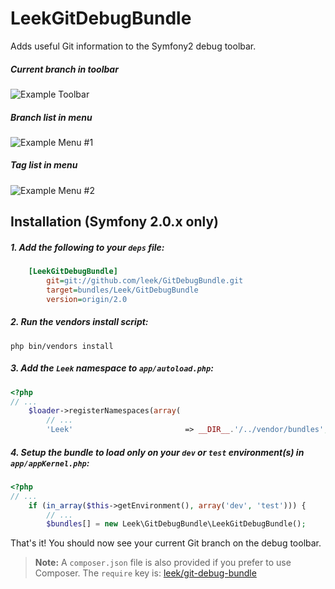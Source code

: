 # LeekGitDebugBundle

Adds useful Git information to the Symfony2 debug toolbar.

##### Current branch in toolbar

![Example Toolbar](http://i.imgur.com/ewaiC.png)

##### Branch list in menu

![Example Menu #1](http://i.imgur.com/A7qZk.png)

##### Tag list in menu

![Example Menu #2](http://i.imgur.com/hEss5.png)

## Installation **(Symfony 2.0.x only)**

##### 1. Add the following to your `deps` file:

```ini
    [LeekGitDebugBundle]
        git=git://github.com/leek/GitDebugBundle.git
        target=bundles/Leek/GitDebugBundle
        version=origin/2.0
```
    
##### 2. Run the vendors install script:

```
php bin/vendors install
```
    
##### 3. Add the `Leek` namespace to `app/autoload.php`:

```php
<?php
// ...
    $loader->registerNamespaces(array(
        // ...
        'Leek'                         => __DIR__.'/../vendor/bundles',
```
      
##### 4. Setup the bundle to load only on your `dev` or `test` environment(s) in `app/appKernel.php`:
   
```php
<?php
// ...
    if (in_array($this->getEnvironment(), array('dev', 'test'))) {
        // ...
        $bundles[] = new Leek\GitDebugBundle\LeekGitDebugBundle();
```
      
That's it! You should now see your current Git branch on the debug toolbar.

> **Note:** A `composer.json` file is also provided if you prefer to use Composer. The `require` key is: [leek/git-debug-bundle](http://packagist.org/packages/leek/git-debug-bundle)